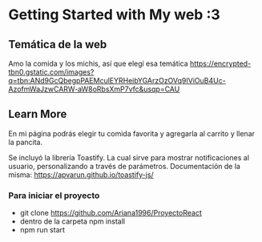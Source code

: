 # Getting Started with My web :3 

## Temática de la web

Amo la comida y los michis, así que elegí esa temática 
https://encrypted-tbn0.gstatic.com/images?q=tbn:ANd9GcQbegpPAEMculEYRHeibYGArzOzOVq9IViOuB4Uc-AzofmWaJzwCARW-aW8oRbsXmP7vfc&usqp=CAU




## Learn More

En mi página podrás elegir tu comida favorita y agregarla al carrito y llenar la pancita. 

Se incluyó la librería Toastify.
La cual sirve para mostrar notificaciones al usuario, personalizando a través de parámetros.
Documentación de la misma: https://apvarun.github.io/toastify-js/

### Para iniciar el proyecto 

- git clone https://github.com/Ariana1996/ProyectoReact
- dentro de la carpeta npm install
- npm run start



